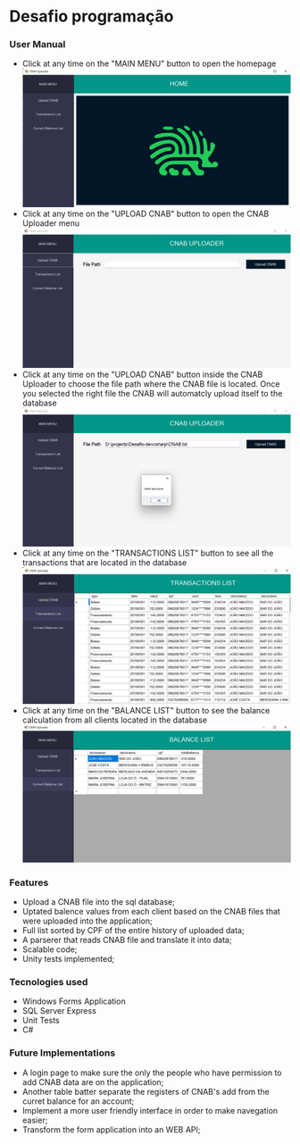 # Desafio programação

### User Manual

- Click at any time on the "MAIN MENU" button to open the homepage
  ![HomePage](/img/mainMenu.png)
- Click at any time on the "UPLOAD CNAB" button to open the CNAB Uploader menu
  ![CnabUploader](/img/CnabUploader.png)
- Click at any time on the "UPLOAD CNAB" button inside the CNAB Uploader to choose the file path where the CNAB file is located. Once you selected the right file the CNAB will automatcly upload itself to the database
  ![CnabUploader](/img/CnabUploaded.png)
- Click at any time on the "TRANSACTIONS LIST" button to see all the transactions that are located in the database
  ![TransactionsList](/img/transactionsList.png)
- Click at any time on the "BALANCE LIST" button to see the balance calculation from all clients located in the database
  ![TransactionsList](/img/balanceList.png)

### Features

- Upload a CNAB file into the sql database;
- Uptated balence values from each client based on the CNAB files that were uploaded into the application;
- Full list sorted by CPF of the entire history of uploaded data;
- A parserer that reads CNAB file and translate it into data;
- Scalable code;
- Unity tests implemented;

### Tecnologies used

- Windows Forms Application
- SQL Server Express
- Unit Tests
- C#

### Future Implementations

- A login page to make sure the only the people who have permission to add CNAB data are on the application;
- Another table batter separate the registers of CNAB's add from the curret balance for an account;
- Implement a more user friendly interface in order to make navegation easier;
- Transform the form application into an WEB API;
